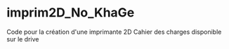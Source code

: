 # imprim2D_No_KhaGe
Code pour la création d'une imprimante 2D
Cahier des charges disponible sur le drive
